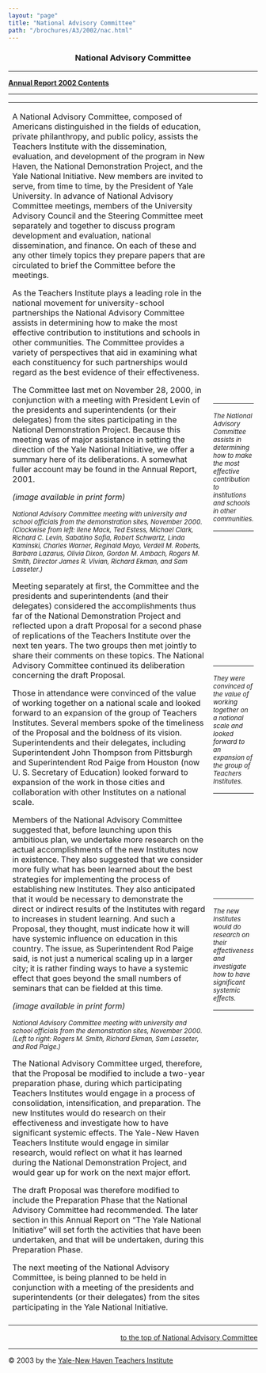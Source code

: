 ```yaml
---
layout: "page"
title: "National Advisory Committee"
path: "/brochures/A3/2002/nac.html"
---
```

<main>
<center>
<a name="top"></a><b><h3>National Advisory Committee</h3></b></center>
<hr/>
<b><a href="index.html">Annual Report 2002 Contents</a>
</b>
<hr/>
<table cellpadding="2">
<tbody><tr>
<td width="85%"><p>A National Advisory Committee, composed of Americans distinguished in the fields of education, private philanthropy, and public policy, assists the Teachers Institute with the dissemination, evaluation, and development of the program in New Haven, the National Demonstration Project, and the Yale National Initiative. New members are invited to serve, from time to time, by the President of Yale University. In advance of National Advisory Committee meetings, members of the University Advisory Council and the Steering Committee meet separately and together to discuss program development and evaluation, national dissemination, and finance. On each of these and any other timely topics they prepare papers that are circulated to brief the Committee before the meetings.
</p><p>As the Teachers Institute plays a leading role in the national movement for university-school partnerships the National Advisory Committee assists in determining how to make the most effective contribution to institutions and schools in other communities. The Committee provides a variety of perspectives that aid in examining what each constituency for such partnerships would regard as the best evidence of their effectiveness.
</p><p>The Committee last met on November 28, 2000, in conjunction with a meeting with President Levin of the presidents and superintendents (or their delegates) from the sites participating in the National Demonstration Project. Because this meeting was of major assistance in setting the direction of the Yale National Initiative, we offer a summary here of its deliberations. A somewhat fuller account may be found in the Annual Report, 2001.
<!-- IMAGE CAPTION BELOW -->
</p><p><i>(image available in print form)</i>
</p><p><font size="-1"><i>National Advisory Committee meeting with university and school officials from the demonstration sites, November 2000.(Clockwise from left: Ilene Mack, Ted Estess, Michael Clark, Richard C. Levin, Sabatino Sofia, Robert Schwartz, Linda Kaminski, Charles Warner, Reginald Mayo, Verdell M. Roberts, Barbara Lazarus, Olivia Dixon, Gordon M. Ambach, Rogers M. Smith, Director James R. Vivian, Richard Ekman, and Sam Lasseter.)      </i></font>
</p><p>Meeting separately at first, the Committee and the presidents and superintendents (and their delegates) considered the accomplishments thus far of the National Demonstration Project and reflected upon a draft Proposal for a second phase of replications of the Teachers Institute over the next ten years. The two groups then met jointly to share their comments on these topics. The National Advisory Committee continued its deliberation concerning the draft Proposal.
</p><p>Those in attendance were convinced of the value of working together on a national scale and looked forward to an expansion of the group of Teachers Institutes. Several members spoke of the timeliness of the Proposal and the boldness of its vision. Superintendents and their delegates, including Superintendent John Thompson from Pittsburgh and Superintendent Rod Paige from Houston (now U. S. Secretary of Education) looked forward to expansion of the work in those cities and collaboration with other Institutes on a national scale.
</p><p>Members of the National Advisory Committee suggested that, before launching upon this ambitious plan, we undertake more research on the actual accomplishments of the new Institutes now in existence. They also suggested that we consider more fully what has been learned about the best strategies for implementing the process of establishing new Institutes. They also anticipated that it would be necessary to demonstrate the direct or indirect results of the Institutes with regard to increases in student learning. And such a Proposal, they thought, must indicate how it will have systemic influence on education in this country. The issue, as Superintendent Rod Paige said, is not just a numerical scaling up in a larger city; it is rather finding ways to have a systemic effect that goes beyond the small numbers of seminars that can be fielded at this time.
<!-- IMAGE CAPTION BELOW -->
</p><p><i>(image available in print form)</i>
</p><p><font size="-1"><i>National Advisory Committee meeting with university and school officials from the demonstration sites, November 2000.(Left to right: Rogers M. Smith, Richard Ekman, Sam Lasseter, and Rod Paige.)
</i></font>
</p><p>The National Advisory Committee urged, therefore, that the Proposal be modified to include a two-year preparation phase, during which participating Teachers Institutes would engage in a process of consolidation, intensification, and preparation. The new Institutes would do research on their effectiveness and investigate how to have significant systemic effects. The Yale-New Haven Teachers Institute would engage in similar research, would reflect on what it has learned during the National Demonstration Project, and would gear up for work on the next major effort.
</p><p>The draft Proposal was therefore modified to include the Preparation Phase that the National Advisory Committee had recommended. The later section in this Annual Report on “The Yale National Initiative” will set forth the activities that have been undertaken, and that will be undertaken, during this Preparation Phase.
</p><p>The next meeting of the National Advisory Committee, is being planned to be held in conjunction with a meeting of the presidents and superintendents (or their delegates) from the sites participating in the Yale National Initiative.
</p></td>
<!-- CALLOUT/SIDEBAR BELOW -->
<td>
<hr/><i><font size="-1">The National Advisory Committee assists in determining how to make the most effective contribution to institutions and schools in other communities.
</font></i>
<hr/>
<br/>
<br/>
<br/>
<br/>
<br/>
<br/>
<br/>
<br/>
<br/>
<br/>
<br/>
<br/>
<hr/><i><font size="-1">They were convinced of the value of working together on a national scale and looked forward to an expansion of the group of Teachers Institutes.
</font></i>
<hr/>
<br/>
<br/>
<br/>
<br/>
<br/>
<br/>
<br/>
<br/>
<br/>
<hr/><i><font size="-1">The new Institutes would do research on their effectiveness and investigate how to have significant systemic effects.
</font></i>
<hr/>
<br/>
</td>
</tr>
<tr>
<td width="85%">
</td>
</tr>
</tbody></table>
<div align="RIGHT"><a href="#top">to the top of National Advisory Committee</a></div>
<hr/>
<div align="LEFT">© 2003 by the <a href="/">Yale-New Haven Teachers Institute</a>
</div></main>
